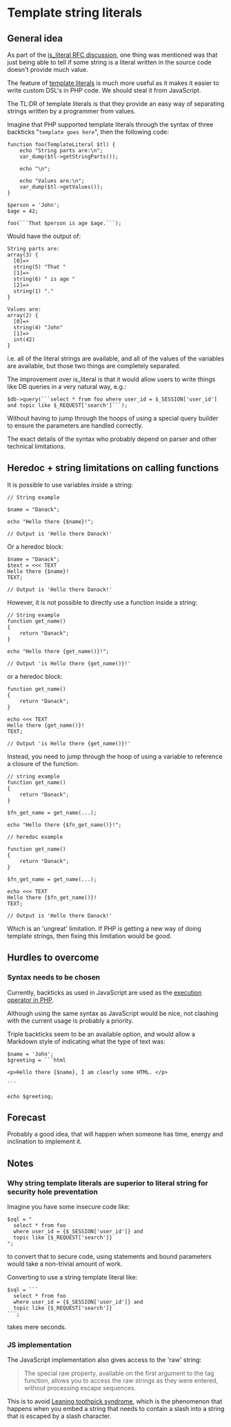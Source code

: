 # Template string literals

## General idea

As part of the [is_literal RFC discussion](https://wiki.php.net/rfc/is_literal), one thing was mentioned was that just being able to tell if some string is a literal written in the source code doesn't provide much value.

The feature of [template literals](https://developer.mozilla.org/en-US/docs/Web/JavaScript/Reference/Template_literals) is much more useful as it makes it easier to write custom DSL's in PHP code. We should steal it from JavaScript.

The TL:DR of template literals is that they provide an easy way of separating strings written by a programmer from values.

Imagine that PHP supported template literals through the syntax of three backticks "```template goes here```", then the following code:

```
function foo(TemplateLiteral $tl) {
    echo "String parts are:\n";
    var_dump($tl->getStringParts());

    echo "\n";

    echo "Values are:\n";
    var_dump($tl->getValues());
}

$person = 'John';
$age = 42;

foo(```That $person is age $age.```);

```

Would have the output of:

```
String parts are:
array(3) {
  [0]=>
  string(5) "That "
  [1]=>
  string(6) " is age "
  [2]=>
  string(1) "."
}

Values are:
array(2) {
  [0]=>
  string(4) "John"
  [1]=>
  int(42)
}
```

i.e. all of the literal strings are available, and all of the values of the variables are available, but those two things are completely separated.


The improvement over is_literal is that it would allow users to write things like DB queries in a very natural way, e.g.:

```
$db->query(```select * from foo where user_id = $_SESSION['user_id'] and topic like $_REQUEST['search']```);
```

Without having to jump through the hoops of using a special query builder to ensure the parameters are handled correctly.

The exact details of the syntax who probably depend on parser and other technical limitations.

## Heredoc + string limitations on calling functions


It is possible to use variables inside a string:
```
// String example

$name = "Danack";

echo "Hello there {$name}!";

// Output is 'Hello there Danack!'
```

Or a heredoc block:

```
$name = "Danack";
$text = <<< TEXT
Hello there {$name}!
TEXT;

// Output is 'Hello there Danack!'
```


However, it is not possible to directly use a function inside a string: 

```
// String example
function get_name()
{
    return "Danack";
}

echo "Hello there {get_name()}!";

// Output 'is Hello there {get_name()}!' 
```

or a heredoc block:

```
function get_name()
{
    return "Danack";
}

echo <<< TEXT
Hello there {get_name()}!
TEXT;

// Output 'is Hello there {get_name()}!' 

```

Instead, you need to jump through the hoop of using a variable to reference a closure of the function:

```
// string example
function get_name()
{
    return "Danack";
}

$fn_get_name = get_name(...);

echo "Hello there {$fn_get_name()}!";
```

```
// heredoc example

function get_name()
{
    return "Danack";
}

$fn_get_name = get_name(...);

echo <<< TEXT
Hello there {$fn_get_name()}!
TEXT;

// Output is 'Hello there Danack!'
```

Which is an 'ungreat' limitation. If PHP is getting a new way of doing template strings, then fixing this limitation would be good. 


## Hurdles to overcome

### Syntax needs to be chosen

Currently, backticks as used in JavaScript are used as the [execution operator in PHP](https://www.php.net/manual/en/language.operators.execution.php).

Although using the same syntax as JavaScript would be nice, not clashing with the current usage is probably a priority.

Triple backticks seem to be an available option, and would allow a Markdown style of indicating what the type of text was:

```
$name = 'John';
$greeting = ```html

<p>Hello there {$name}, I am clearly some HTML. </p>

`​``  

echo $greeting;

```


## Forecast

Probably a good idea, that will happen when someone has time, energy and inclination to implement it.

## Notes

### Why string template literals are superior to literal string for security hole preventation

Imagine you have some insecure code like:

```
$sql = "
  select * from foo
  where user_id = {$_SESSION['user_id']} and
  topic like {$_REQUEST['search']}
";
```

to convert that to secure code, using statements and bound parameters would take a non-trivial amount of work.

Converting to use a string template literal like:


```
$sql = `​``
  select * from foo
  where user_id = {$_SESSION['user_id']} and
  topic like {$_REQUEST['search']}
`​``;
```

takes mere seconds.

### JS implementation

The JavaScript implementation also gives access to the 'raw' string:

> The special raw property, available on the first argument to
> the tag function, allows you to access the raw strings as they
> were entered, without processing escape sequences.

This is to avoid [Leaning toothpick syndrome](https://en.wikipedia.org/wiki/Leaning_toothpick_syndrome), which is the phenomenon that happens when you embed a string that needs to contain a slash into a string that is escaped by a slash character.
